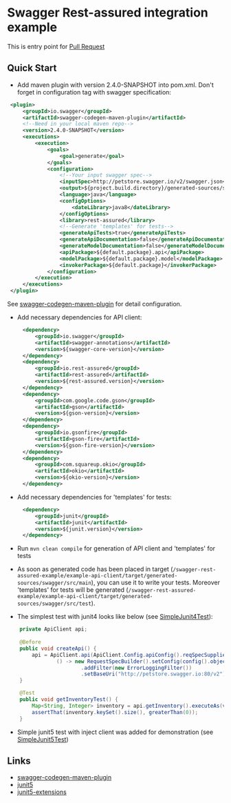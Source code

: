 # Swagger Rest-assured integration example #

This is entry point for 
[Pull Request](https://github.com/swagger-api/swagger-codegen/pull/7492)

## Quick Start
* Add maven plugin with version 2.4.0-SNAPSHOT into pom.xml. Don't forget <inputSpec> in configuration tag with swagger specification:
```xml
 <plugin>
     <groupId>io.swagger</groupId>
     <artifactId>swagger-codegen-maven-plugin</artifactId>
     <!--Need in your local maven repo-->
     <version>2.4.0-SNAPSHOT</version>
     <executions>
         <execution>
             <goals>
                 <goal>generate</goal>
             </goals>
             <configuration>
                 <!--Your input swagger spec-->
                 <inputSpec>http://petstore.swagger.io/v2/swagger.json</inputSpec>
                 <output>${project.build.directory}/generated-sources/swagger</output>
                 <language>java</language>
                 <configOptions>
                     <dateLibrary>java8</dateLibrary>
                 </configOptions>
                 <library>rest-assured</library>
                 <!--Generate 'templates' for tests-->
                 <generateApiTests>true</generateApiTests>
                 <generateApiDocumentation>false</generateApiDocumentation>
                 <generateModelDocumentation>false</generateModelDocumentation>
                 <apiPackage>${default.package}.api</apiPackage>
                 <modelPackage>${default.package}.model</modelPackage>
                 <invokerPackage>${default.package}</invokerPackage>
             </configuration>
         </execution>
     </executions>
 </plugin>
```
See [swagger-codegen-maven-plugin](https://github.com/swagger-api/swagger-codegen/tree/master/modules/swagger-codegen-maven-plugin) for detail configuration.

* Add necessary dependencies for API client:
```xml
     <dependency>
         <groupId>io.swagger</groupId>
         <artifactId>swagger-annotations</artifactId>
         <version>${swagger-core-version}</version>
     </dependency>
     <dependency>
         <groupId>io.rest-assured</groupId>
         <artifactId>rest-assured</artifactId>
         <version>${rest-assured.version}</version>
     </dependency>
     <dependency>
         <groupId>com.google.code.gson</groupId>
         <artifactId>gson</artifactId>
         <version>${gson-version}</version>
     </dependency>
     <dependency>
         <groupId>io.gsonfire</groupId>
         <artifactId>gson-fire</artifactId>
         <version>${gson-fire-version}</version>
     </dependency>
     <dependency>
         <groupId>com.squareup.okio</groupId>
         <artifactId>okio</artifactId>
         <version>${okio-version}</version>
     </dependency>
```
* Add necessary dependencies for 'templates' for tests:
```xml
     <dependency>
         <groupId>junit</groupId>
         <artifactId>junit</artifactId>
         <version>${junit.version}</version>
     </dependency>
```

* Run ```mvn clean compile``` for generation of API client and 'templates' for tests

* As soon as generated code has been placed in target (```/swagger-rest-assured-example/example-api-client/target/generated-sources/swagger/src/main```), you can use it to write your tests. Moreover 'templates' for tests will be generated (```/swagger-rest-assured-example/example-api-client/target/generated-sources/swagger/src/test```).

* The simplest test with junit4 looks like below (see [SimpleJunit4Test](https://github.com/viclovsky/swagger-rest-assured-example/blob/master/example-api-tests/src/test/java/ru/vicdev/example/SimpleJunit4Test.java)):
```java
    private ApiClient api;
    
    @Before
    public void createApi() {
        api = ApiClient.api(ApiClient.Config.apiConfig().reqSpecSupplier(
                () -> new RequestSpecBuilder().setConfig(config().objectMapperConfig(objectMapperConfig().defaultObjectMapper(gson())))
                        .addFilter(new ErrorLoggingFilter())
                        .setBaseUri("http://petstore.swagger.io:80/v2"))).store();
    }

    @Test
    public void getInventoryTest() {
        Map<String, Integer> inventory = api.getInventory().executeAs(validatedWith(shouldBeCode(SC_OK)));
        assertThat(inventory.keySet().size(), greaterThan(0));
    }
```
* Simple junit5 test with inject client was added for demonstration (see [SimpleJunit5Test](https://github.com/viclovsky/swagger-rest-assured-example/blob/master/example-api-tests/src/test/java/ru/vicdev/example/SimpleJunit5Test.java))

## Links
* [swagger-codegen-maven-plugin](https://github.com/swagger-api/swagger-codegen/tree/master/modules/swagger-codegen-maven-plugin)
* [junit5](https://junit.org/junit5/)
* [junit5-extensions](https://github.com/JeffreyFalgout/junit5-extensions/tree/master/guice-extension)


